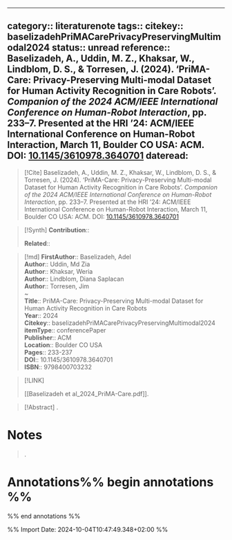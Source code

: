 
---
category:: literaturenote
tags:: 
citekey:: baselizadehPriMACarePrivacyPreservingMultimodal2024
status:: unread
reference:: Baselizadeh, A., Uddin, M. Z., Khaksar, W., Lindblom, D. S., & Torresen, J. (2024). ‘PriMA-Care: Privacy-Preserving Multi-modal Dataset for Human Activity Recognition in Care Robots’. _Companion of the 2024 ACM/IEEE International Conference on Human-Robot Interaction_, pp. 233–7. Presented at the HRI ’24: ACM/IEEE International Conference on Human-Robot Interaction, March 11, Boulder CO USA: ACM. DOI: [10.1145/3610978.3640701](https://doi.org/10.1145/3610978.3640701)
dateread:
---

> [!Cite]
> Baselizadeh, A., Uddin, M. Z., Khaksar, W., Lindblom, D. S., & Torresen, J. (2024). ‘PriMA-Care: Privacy-Preserving Multi-modal Dataset for Human Activity Recognition in Care Robots’. _Companion of the 2024 ACM/IEEE International Conference on Human-Robot Interaction_, pp. 233–7. Presented at the HRI ’24: ACM/IEEE International Conference on Human-Robot Interaction, March 11, Boulder CO USA: ACM. DOI: [10.1145/3610978.3640701](https://doi.org/10.1145/3610978.3640701)

>[!Synth]
>**Contribution**:: 
>
>**Related**:: 
>

>[!md]
> **FirstAuthor**:: Baselizadeh, Adel  
> **Author**:: Uddin, Md Zia  
> **Author**:: Khaksar, Weria  
> **Author**:: Lindblom, Diana Saplacan  
> **Author**:: Torresen, Jim  
~    
> **Title**:: PriMA-Care: Privacy-Preserving Multi-modal Dataset for Human Activity Recognition in Care Robots  
> **Year**:: 2024   
> **Citekey**:: baselizadehPriMACarePrivacyPreservingMultimodal2024  
> **itemType**:: conferencePaper  
> **Publisher**:: ACM  
> **Location**:: Boulder CO USA   
> **Pages**:: 233-237  
> **DOI**:: 10.1145/3610978.3640701  
> **ISBN**:: 9798400703232    

> [!LINK] 
>
> [[Baselizadeh et al_2024_PriMA-Care.pdf]].

> [!Abstract]
>.
> 
# Notes
>.


# Annotations%% begin annotations %%


%% end annotations %%

%% Import Date: 2024-10-04T10:47:49.348+02:00 %%
